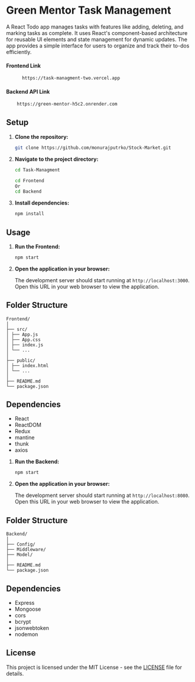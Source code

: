 # Green Mentor Task Management
A React Todo app manages tasks with features like adding, deleting, and marking tasks as complete. It uses React's component-based architecture for reusable UI elements and state management for dynamic updates. The app provides a simple interface for users to organize and track their to-dos efficiently.

#### Frontend Link
```bash
      https://task-managment-two.vercel.app
 ```
#### Backend API Link
```bash
    https://green-mentor-h5c2.onrender.com
```

## Setup

1. **Clone the repository:**

    ```bash
    git clone https://github.com/monurajputrko/Stock-Market.git
    ```

2. **Navigate to the project directory:**

    ```bash
    cd Task-Managment

    cd Frontend
    Or
    cd Backend
    ```

3. **Install dependencies:**

    ```bash
    npm install
    ```

## Usage

1. **Run the Frontend:**

    ```bash
    npm start
    ```

2. **Open the application in your browser:**

    The development server should start running at `http://localhost:3000`. Open this URL in your web browser to view the application.


## Folder Structure
```
Frontend/
│
├── src/
│ ├── App.js
│ ├── App.css
│ ├── index.js
│ └── ...
│
├── public/
│ ├── index.html
│ └── ...
│
├── README.md
└── package.json
```


## Dependencies

- React
- ReactDOM
- Redux
- mantine
- thunk
- axios

1. **Run the Backend:**

    ```bash
    npm start
    ```

2. **Open the application in your browser:**

    The development server should start running at `http://localhost:8080`. Open this URL in your web browser to view the application.


## Folder Structure
```
Backend/
│
├── Config/
├── Middleware/
├── Model/
│
├── README.md
└── package.json
```

## Dependencies

- Express
- Mongoose
- cors
- bcrypt
- jsonwebtoken
- nodemon

## License

This project is licensed under the MIT License - see the [LICENSE](LICENSE) file for details.
